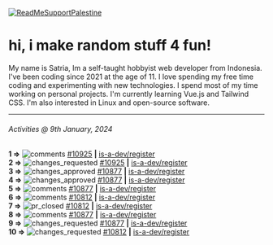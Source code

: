 [![ReadMeSupportPalestine](https://github.com/Safouene1/support-palestine-banner/blob/master/banner-support.svg)](https://github.com/Safouene1/support-palestine-banner)
# hi, i make random stuff 4 fun!

My name is Satria, Im a self-taught hobbyist web developer from Indonesia. I've been coding since 2021 at the age of 11. I love spending my free time coding and experimenting with new technologies. I spend most of my time working on personal projects. I'm currently learning Vue.js and Tailwind CSS. I'm also interested in Linux and open-source software.

---

<!--RECENT_ACTIVITY:last_update-->
###### Activities @ 9th January, 2024
<!--RECENT_ACTIVITY:last_update_end-->

<!--RECENT_ACTIVITY:start-->
**1 =>** ![comments](https://cdn.jsdelivr.net/gh/Readme-Workflows/Readme-Icons@main/icons/octicons/Comment.svg) [#10925](https://github.com/is-a-dev/register/pull/10925#discussion_r1445755482) **|** [is-a-dev/register](https://github.com/is-a-dev/register)<br>
**2 =>** ![changes_requested](https://cdn.jsdelivr.net/gh/Readme-Workflows/Readme-Icons@main/icons/octicons/RequestedChanges.svg) [#10925](https://github.com/is-a-dev/register/pull/10925#pullrequestreview-1810608306) **|** [is-a-dev/register](https://github.com/is-a-dev/register)<br>
**3 =>** ![changes_approved](https://cdn.jsdelivr.net/gh/Readme-Workflows/Readme-Icons@main/icons/octicons/ApprovedChanges.svg) [#10877](https://github.com/is-a-dev/register/pull/10877#pullrequestreview-1809246642) **|** [is-a-dev/register](https://github.com/is-a-dev/register)<br>
**4 =>** ![changes_approved](https://cdn.jsdelivr.net/gh/Readme-Workflows/Readme-Icons@main/icons/octicons/ApprovedChanges.svg) [#10877](https://github.com/is-a-dev/register/pull/10877#pullrequestreview-1809246642) **|** [is-a-dev/register](https://github.com/is-a-dev/register)<br>
**5 =>** ![comments](https://cdn.jsdelivr.net/gh/Readme-Workflows/Readme-Icons@main/icons/octicons/Comment.svg) [#10877](https://github.com/is-a-dev/register/pull/10877#discussion_r1444387343) **|** [is-a-dev/register](https://github.com/is-a-dev/register)<br>
**6 =>** ![comments](https://cdn.jsdelivr.net/gh/Readme-Workflows/Readme-Icons@main/icons/octicons/Comment.svg) [#10812](https://github.com/is-a-dev/register/pull/10812#issuecomment-1880659852) **|** [is-a-dev/register](https://github.com/is-a-dev/register)<br>
**7 =>** ![pr_closed](https://cdn.jsdelivr.net/gh/Readme-Workflows/Readme-Icons@main/icons/octicons/PullRequestClosed.svg) [#10812](https://github.com/is-a-dev/register/pull/10812) **|** [is-a-dev/register](https://github.com/is-a-dev/register)<br>
**8 =>** ![comments](https://cdn.jsdelivr.net/gh/Readme-Workflows/Readme-Icons@main/icons/octicons/Comment.svg) [#10877](https://github.com/is-a-dev/register/pull/10877#discussion_r1444345096) **|** [is-a-dev/register](https://github.com/is-a-dev/register)<br>
**9 =>** ![changes_requested](https://cdn.jsdelivr.net/gh/Readme-Workflows/Readme-Icons@main/icons/octicons/RequestedChanges.svg) [#10877](https://github.com/is-a-dev/register/pull/10877#pullrequestreview-1808498424) **|** [is-a-dev/register](https://github.com/is-a-dev/register)<br>
**10 =>** ![changes_requested](https://cdn.jsdelivr.net/gh/Readme-Workflows/Readme-Icons@main/icons/octicons/RequestedChanges.svg) [#10812](https://github.com/is-a-dev/register/pull/10812#pullrequestreview-1808391486) **|** [is-a-dev/register](https://github.com/is-a-dev/register)<br>
<!--RECENT_ACTIVITY:end-->
